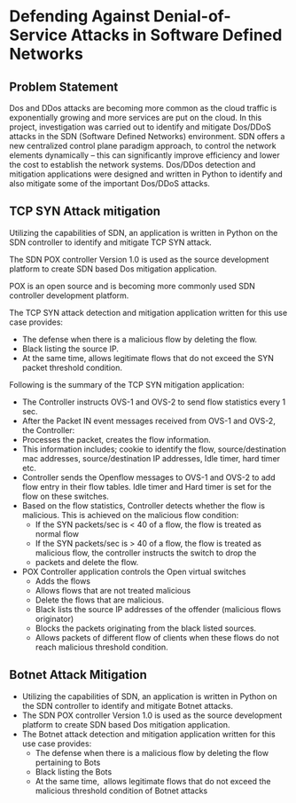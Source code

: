 # Defending Against Denial-of-Service Attacks in Software Defined Networks

## Problem Statement
Dos and DDos attacks are becoming more common as the cloud traffic is exponentially growing and more services are put on the cloud.
In this project, investigation was carried out to identify and mitigate Dos/DDoS attacks in the SDN (Software Defined Networks) environment. 
SDN offers a new centralized control plane paradigm approach, to control the network elements dynamically – this can significantly improve efficiency and lower the cost to establish the network systems. 
Dos/DDos detection and mitigation applications were designed and written in Python to identify and also mitigate some of the important Dos/DDoS attacks.

## TCP SYN Attack mitigation
Utilizing the capabilities of SDN, an application is written in Python on the SDN controller to identify and mitigate TCP SYN attack.

The SDN POX controller Version 1.0 is used as the source development platform to create SDN based Dos mitigation application.

POX is an open source and is becoming more commonly used SDN controller development platform.

The TCP SYN attack detection and mitigation application written for this use case provides: 
* The defense when there is a malicious flow by deleting the flow.
* Black listing the source IP.
* At the same time, allows legitimate flows that do not exceed the SYN packet threshold condition.

Following is the summary of the TCP SYN mitigation application:
* The Controller instructs OVS-1 and OVS-2 to send flow statistics every 1 sec.
* After the Packet IN event messages received from OVS-1 and OVS-2, the Controller: 
* Processes the packet, creates the flow information.
* This information includes; cookie to identify the flow, source/destination mac addresses, source/destination IP addresses, Idle timer, hard timer etc.
* Controller sends the Openflow messages to OVS-1 and OVS-2 to add flow entry in their flow tables. Idle timer and Hard timer is set for the flow on these switches.
* Based on the flow statistics, Controller detects whether the flow is malicious. This is achieved on the malicious flow condition:
    * If the SYN packets/sec is < 40 of a flow, the flow is treated as normal flow
    * If the SYN packets/sec is > 40 of a flow, the flow is treated as malicious flow, the controller instructs the switch to drop the
    * packets and delete the flow.
* POX Controller application controls the Open virtual switches
    * Adds the flows
    * Allows flows that are not treated malicious
    * Delete the flows that are malicious.
    * Black lists the source IP addresses of the offender (malicious flows originator)
    * Blocks the packets originating from the black listed sources.
    * Allows packets of different flow of clients when these flows do not reach malicious threshold condition.

## Botnet Attack Mitigation

* Utilizing the capabilities of SDN, an application is written in Python on the SDN controller to identify and mitigate Botnet attacks.
* The SDN POX controller Version 1.0 is used as the source development platform to create SDN based Dos mitigation application.
* The Botnet attack detection and mitigation application written for this use case provides: 
   * The defense when there is a malicious flow by deleting the flow pertaining to Bots 
   * Black listing the Bots
   * At the same time,  allows legitimate flows that do not exceed the malicious threshold condition of Botnet attacks

   



